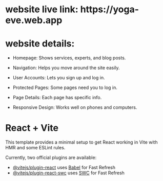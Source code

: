 <h1>website live  link: https://yoga-eve.web.app </h1>


<h1>  website details:</h1>
  
-    Homepage: Shows services, experts, and blog posts.

 -   Navigation: Helps you move around the site easily.

 -   User Accounts: Lets you sign up and log in.

 -   Protected Pages: Some pages need you to log in.

  -  Page Details: Each page has specific info.

   - Responsive Design: Works well on phones and computers.




# React + Vite

This template provides a minimal setup to get React working in Vite with HMR and some ESLint rules.

Currently, two official plugins are available:

- [@vitejs/plugin-react](https://github.com/vitejs/vite-plugin-react/blob/main/packages/plugin-react/README.md) uses [Babel](https://babeljs.io/) for Fast Refresh
- [@vitejs/plugin-react-swc](https://github.com/vitejs/vite-plugin-react-swc) uses [SWC](https://swc.rs/) for Fast Refresh
